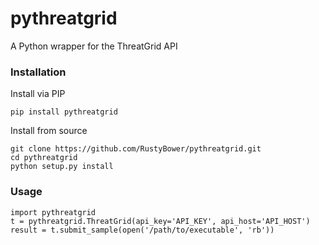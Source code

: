 # pythreatgrid
A Python wrapper for the ThreatGrid API

### Installation
Install via PIP
```
pip install pythreatgrid
```

Install from source
```
git clone https://github.com/RustyBower/pythreatgrid.git
cd pythreatgrid
python setup.py install
```

### Usage
```
import pythreatgrid
t = pythreatgrid.ThreatGrid(api_key='API_KEY', api_host='API_HOST')
result = t.submit_sample(open('/path/to/executable', 'rb'))
```
